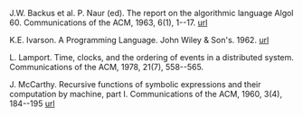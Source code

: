 
J.W. Backus et al. P. Naur (ed). 
The report on the algorithmic language Algol 60. 
Communications of the ACM, 1963, 6(1), 1--17.
[url](http://dl.acm.org/citation.cfm?id=366193.366201&coll=DL&dl=ACM&CFID=553200397&CFTOKEN=50185488)

K.E. Ivarson. 
A Programming Language. 
John Wiley & Son's. 1962.
[url](http://www.jsoftware.com/papers/APL.htm)

L. Lamport.
Time, clocks, and the ordering of events in a distributed system.
Communications of the ACM, 1978, 21(7), 558--565.

J. McCarthy.
Recursive functions of symbolic expressions and their computation by machine, part I.
Communications of the ACM, 1960, 3(4), 184--195
[url](http://dl.acm.org/citation.cfm?id=367199)
